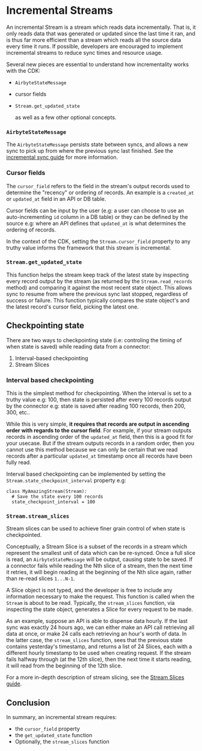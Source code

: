 # Incremental Streams

An incremental Stream is a stream which reads data incrementally. That is, it only reads data that was generated or updated since the last time it ran, and is thus far more efficient than a stream which reads all the source data every time it runs. If possible, developers are encouraged to implement incremental streams to reduce sync times and resource usage.

Several new pieces are essential to understand how incrementality works with the CDK:

* `AirbyteStateMessage`
* cursor fields
* `Stream.get_updated_state`

  as well as a few other optional concepts.

### `AirbyteStateMessage`

The `AirbyteStateMessage` persists state between syncs, and allows a new sync to pick up from where the previous sync last finished. See the [incremental sync guide](https://docs.airbyte.io/understanding-airbyte/connections/incremental-append) for more information.

### Cursor fields

The `cursor_field` refers to the field in the stream's output records used to determine the "recency" or ordering of records. An example is a `created_at` or `updated_at` field in an API or DB table.

Cursor fields can be input by the user \(e.g: a user can choose to use an auto-incrementing `id` column in a DB table\) or they can be defined by the source e.g: where an API defines that `updated_at` is what determines the ordering of records.

In the context of the CDK, setting the `Stream.cursor_field` property to any truthy value informs the framework that this stream is incremental.

### `Stream.get_updated_state`

This function helps the stream keep track of the latest state by inspecting every record output by the stream \(as returned by the `Stream.read_records` method\) and comparing it against the most recent state object. This allows sync to resume from where the previous sync last stopped, regardless of success or failure. This function typically compares the state object's and the latest record's cursor field, picking the latest one.

## Checkpointing state

There are two ways to checkpointing state \(i.e: controling the timing of when state is saved\) while reading data from a connector:

1. Interval-based checkpointing
2. Stream Slices

### Interval based checkpointing

This is the simplest method for checkpointing. When the interval is set to a truthy value e.g: 100, then state is persisted after every 100 records output by the connector e.g: state is saved after reading 100 records, then 200, 300, etc..

While this is very simple, **it requires that records are output in ascending order with regards to the cursor field**. For example, if your stream outputs records in ascending order of the `updated_at` field, then this is a good fit for your usecase. But if the stream outputs records in a random order, then you cannot use this method because we can only be certain that we read records after a particular `updated_at` timestamp once all records have been fully read.

Interval based checkpointing can be implemented by setting the `Stream.state_checkpoint_interval` property e.g:

```text
class MyAmazingStream(Stream): 
  # Save the state every 100 records
  state_checkpoint_interval = 100
```

### `Stream.stream_slices`

Stream slices can be used to achieve finer grain control of when state is checkpointed.

Conceptually, a Stream Slice is a subset of the records in a stream which represent the smallest unit of data which can be re-synced. Once a full slice is read, an `AirbyteStateMessage` will be output, causing state to be saved. If a connector fails while reading the Nth slice of a stream, then the next time it retries, it will begin reading at the beginning of the Nth slice again, rather than re-read slices `1...N-1`.

A Slice object is not typed, and the developer is free to include any information necessary to make the request. This function is called when the `Stream` is about to be read. Typically, the `stream_slices` function, via inspecting the state object, generates a Slice for every request to be made.

As an example, suppose an API is able to dispense data hourly. If the last sync was exactly 24 hours ago, we can either make an API call retrieving all data at once, or make 24 calls each retrieving an hour's worth of data. In the latter case, the `stream_slices` function, sees that the previous state contains yesterday's timestamp, and returns a list of 24 Slices, each with a different hourly timestamp to be used when creating request. If the stream fails halfway through \(at the 12th slice\), then the next time it starts reading, it will read from the beginning of the 12th slice.

For a more in-depth description of stream slicing, see the [Stream Slices guide](https://github.com/airbytehq/airbyte/tree/8500fef4133d3d06e16e8b600d65ebf2c58afefd/docs/connector-development/cdk-python/stream-slices.md).

## Conclusion

In summary, an incremental stream requires:

* the `cursor_field` property
* the `get_updated_state` function
* Optionally, the `stream_slices` function

